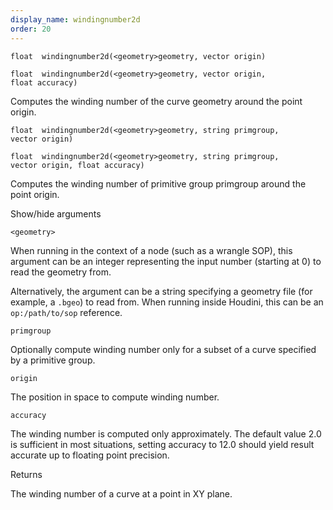 ```yaml
---
display_name: windingnumber2d
order: 20
---
```

`float  windingnumber2d(<geometry>geometry, vector origin)`

`float  windingnumber2d(<geometry>geometry, vector origin, float accuracy)`

Computes the winding number of the curve geometry around the point origin.

`float  windingnumber2d(<geometry>geometry, string primgroup, vector origin)`

`float  windingnumber2d(<geometry>geometry, string primgroup, vector origin, float accuracy)`

Computes the winding number of primitive group primgroup around the point origin.

Show/hide arguments

`<geometry>`

When running in the context of a node (such as a wrangle SOP), this argument can be an integer representing the input number (starting at 0) to read the geometry from.

Alternatively, the argument can be a string specifying a geometry file (for example, a `.bgeo`) to read from. When running inside Houdini, this can be an `op:/path/to/sop` reference.

`primgroup`

Optionally compute winding number only for a subset of a curve specified by a primitive group.

`origin`

The position in space to compute winding number.

`accuracy`

The winding number is computed only approximately. The default value 2.0 is sufficient in most situations, setting accuracy to 12.0 should yield result accurate up to floating point precision.

Returns

The winding number of a curve at a point in XY plane.
